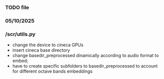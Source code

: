 ### TODO file

### 05/10/2025

### /scr/utils.py

- change the device to cineca GPUs
- insert cineca base directory
- change basedir_preprocessed dinamically according to audio format to embed;
- have to create specific subfolders to basedir_preprocessed
      to account for different octave bands embeddings
